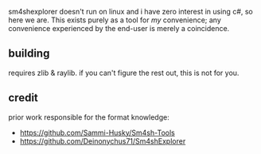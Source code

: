 sm4shexplorer doesn't run on linux and i have zero interest in using c#, so here we are. This exists purely as a tool for *my* convenience; any convenience experienced by the end-user is merely a coincidence.

## building
requires zlib & raylib. if you can't figure the rest out, this is not for you.

## credit
prior work responsible for the format knowledge:
  * https://github.com/Sammi-Husky/Sm4sh-Tools
  * https://github.com/Deinonychus71/Sm4shExplorer
